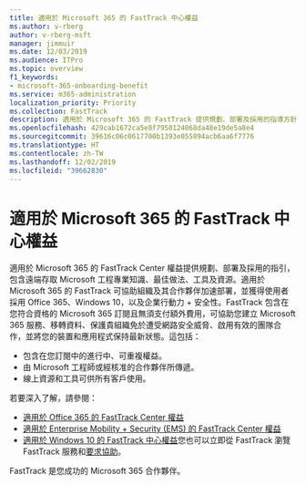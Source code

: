 ```yaml
---
title: 適用於 Microsoft 365 的 FastTrack 中心權益
ms.author: v-rberg
author: v-rberg-msft
manager: jimmuir
ms.date: 12/03/2019
ms.audience: ITPro
ms.topic: overview
f1_keywords:
- microsoft-365-onboarding-benefit
ms.service: m365-administration
localization_priority: Priority
ms.collection: FastTrack
description: 適用於 Microsoft 365 的 FastTrack 提供規劃、部署及採用的指導方針，包含遠端存取 Microsoft 工程專業知識、最佳做法、工具及資源。適用於 Microsoft 365 的 FastTrack 可協助組織及其合作夥伴加速部署，並獲得使用者採用 Office 365、Windows 10，以及企業行動力 + 安全性。
ms.openlocfilehash: 429cab1672ca5e8f7950124068da48e19de5a8e4
ms.sourcegitcommit: 39616c06c0617700b1393e055894acb6aa6f7776
ms.translationtype: HT
ms.contentlocale: zh-TW
ms.lasthandoff: 12/02/2019
ms.locfileid: "39662830"
---
```

# <a name="fasttrack-center-benefit-for-microsoft-365"></a>適用於 Microsoft 365 的 FastTrack 中心權益

適用於 Microsoft 365 的 FastTrack Center 權益提供規劃、部署及採用的指引，包含遠端存取 Microsoft 工程專業知識、最佳做法、工具及資源。適用於 Microsoft 365 的 FastTrack 可協助組織及其合作夥伴加速部署，並獲得使用者採用 Office 365、Windows 10，以及企業行動力 + 安全性。FastTrack 包含在您符合資格的 Microsoft 365 訂閱且無須支付額外費用，可協助您建立 Microsoft 365 服務、移轉資料、保護貴組織免於遭受網路安全威脅、啟用有效的團隊合作，並將您的裝置和應用程式保持最新狀態。這包括：

- 包含在您訂閱中的進行中、可重複權益。
- 由 Microsoft 工程師或經核准的合作夥伴所傳遞。
- 線上資源和工具可供所有客戶使用。
  
若要深入了解，請參閱：

- [適用於 Office 365 的 FastTrack Center 權益](O365-fasttrack-benefit-for-office-365.md) 
- [適用於 Enterprise Mobility + Security (EMS) 的 FastTrack Center 權益](EMS-fasttrack-benefit-for-EMS.md)
- [適用於 Windows 10 的 FastTrack 中心權益](Win-10-fasttrack-benefit-for-Windows-10.md)您也可以立即從 FastTrack 瀏覽 FastTrack 服務和[要求協助](https://go.microsoft.com/fwlink/p/?LinkId=2003903)。

FastTrack 是您成功的 Microsoft 365 合作夥伴。
  
  

 